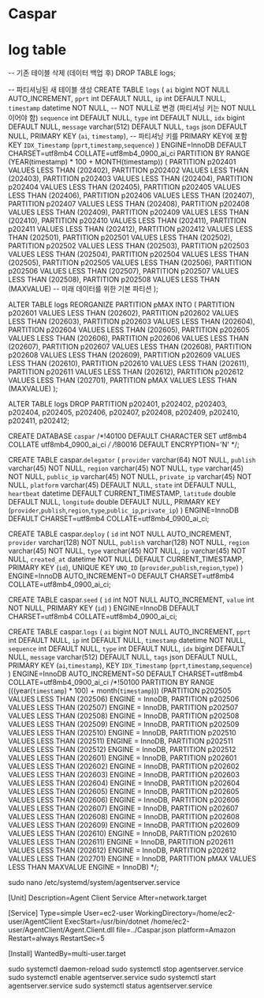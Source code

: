 # Caspar


# log table

-- 기존 테이블 삭제 (데이터 백업 후)
DROP TABLE logs;

-- 파티셔닝된 새 테이블 생성
CREATE TABLE `logs` (
  `ai` bigint NOT NULL AUTO_INCREMENT,
  `pprt` int DEFAULT NULL,
  `ip` int DEFAULT NULL,
  `timestamp` datetime NOT NULL,  -- NOT NULL로 변경 (파티셔닝 키는 NOT NULL이어야 함)
  `sequence` int DEFAULT NULL,
  `type` int DEFAULT NULL,
  `idx` bigint DEFAULT NULL,
  `message` varchar(512) DEFAULT NULL,
  `tags` json DEFAULT NULL,
  PRIMARY KEY (`ai`, `timestamp`),  -- 파티셔닝 키를 PRIMARY KEY에 포함
  KEY `IDX_Timestamp` (`pprt`,`timestamp`,`sequence`)
) ENGINE=InnoDB 
DEFAULT CHARSET=utf8mb4 COLLATE=utf8mb4_0900_ai_ci
PARTITION BY RANGE (YEAR(timestamp) * 100 + MONTH(timestamp)) (
    PARTITION p202401 VALUES LESS THAN (202402),
    PARTITION p202402 VALUES LESS THAN (202403),
    PARTITION p202403 VALUES LESS THAN (202404),
    PARTITION p202404 VALUES LESS THAN (202405),
    PARTITION p202405 VALUES LESS THAN (202406),
    PARTITION p202406 VALUES LESS THAN (202407),
    PARTITION p202407 VALUES LESS THAN (202408),
    PARTITION p202408 VALUES LESS THAN (202409),
    PARTITION p202409 VALUES LESS THAN (202410),
    PARTITION p202410 VALUES LESS THAN (202411),
    PARTITION p202411 VALUES LESS THAN (202412),
    PARTITION p202412 VALUES LESS THAN (202501),
    PARTITION p202501 VALUES LESS THAN (202502),
    PARTITION p202502 VALUES LESS THAN (202503),
    PARTITION p202503 VALUES LESS THAN (202504),
    PARTITION p202504 VALUES LESS THAN (202505),
    PARTITION p202505 VALUES LESS THAN (202506),
    PARTITION p202506 VALUES LESS THAN (202507),
    PARTITION p202507 VALUES LESS THAN (202508),
    PARTITION p202508 VALUES LESS THAN (MAXVALUE)  -- 미래 데이터를 위한 기본 파티션
);



ALTER TABLE logs REORGANIZE PARTITION pMAX INTO (
    PARTITION p202601 VALUES LESS THAN (202602),
    PARTITION p202602 VALUES LESS THAN (202603),
    PARTITION p202603 VALUES LESS THAN (202604),
    PARTITION p202604 VALUES LESS THAN (202605),
    PARTITION p202605 VALUES LESS THAN (202606),
    PARTITION p202606 VALUES LESS THAN (202607),
    PARTITION p202607 VALUES LESS THAN (202608),
    PARTITION p202608 VALUES LESS THAN (202609),
    PARTITION p202609 VALUES LESS THAN (202610),
    PARTITION p202610 VALUES LESS THAN (202611),
    PARTITION p202611 VALUES LESS THAN (202612),
    PARTITION p202612 VALUES LESS THAN (202701),
    PARTITION pMAX VALUES LESS THAN (MAXVALUE)
);


ALTER TABLE logs DROP PARTITION 
p202401, p202402, p202403, p202404, p202405, p202406, 
p202407, p202408, p202409, p202410, p202411, p202412;



CREATE DATABASE `caspar` /*!40100 DEFAULT CHARACTER SET utf8mb4 COLLATE utf8mb4_0900_ai_ci */ /*!80016 DEFAULT ENCRYPTION='N' */;

CREATE TABLE caspar.`delegator` (
  `provider` varchar(64) NOT NULL,
  `publish` varchar(45) NOT NULL,
  `region` varchar(45) NOT NULL,
  `type` varchar(45) NOT NULL,
  `public_ip` varchar(45) NOT NULL,
  `private_ip` varchar(45) NOT NULL,
  `platform` varchar(45) DEFAULT NULL,
  `state` int DEFAULT NULL,
  `heartbeat` datetime DEFAULT CURRENT_TIMESTAMP,
  `latitude` double DEFAULT NULL,
  `longitude` double DEFAULT NULL,
  PRIMARY KEY (`provider`,`publish`,`region`,`type`,`public_ip`,`private_ip`)
) ENGINE=InnoDB DEFAULT CHARSET=utf8mb4 COLLATE=utf8mb4_0900_ai_ci;

CREATE TABLE caspar.`deploy` (
  `id` int NOT NULL AUTO_INCREMENT,
  `provider` varchar(128) NOT NULL,
  `publish` varchar(128) NOT NULL,
  `region` varchar(45) NOT NULL,
  `type` varchar(45) NOT NULL,
  `ip` varchar(45) NOT NULL,
  `created_at` datetime NOT NULL DEFAULT CURRENT_TIMESTAMP,
  PRIMARY KEY (`id`),
  UNIQUE KEY `UNQ_ID` (`provider`,`publish`,`region`,`type`)
) ENGINE=InnoDB AUTO_INCREMENT=0 DEFAULT CHARSET=utf8mb4 COLLATE=utf8mb4_0900_ai_ci;

CREATE TABLE caspar.`seed` (
  `id` int NOT NULL AUTO_INCREMENT,
  `value` int NOT NULL,
  PRIMARY KEY (`id`)
) ENGINE=InnoDB DEFAULT CHARSET=utf8mb4 COLLATE=utf8mb4_0900_ai_ci;


CREATE TABLE caspar.`logs` (
  `ai` bigint NOT NULL AUTO_INCREMENT,
  `pprt` int DEFAULT NULL,
  `ip` int DEFAULT NULL,
  `timestamp` datetime NOT NULL,
  `sequence` int DEFAULT NULL,
  `type` int DEFAULT NULL,
  `idx` bigint DEFAULT NULL,
  `message` varchar(512) DEFAULT NULL,
  `tags` json DEFAULT NULL,
  PRIMARY KEY (`ai`,`timestamp`),
  KEY `IDX_Timestamp` (`pprt`,`timestamp`,`sequence`)
) ENGINE=InnoDB AUTO_INCREMENT=50 DEFAULT CHARSET=utf8mb4 COLLATE=utf8mb4_0900_ai_ci
/*!50100 PARTITION BY RANGE (((year(`timestamp`) * 100) + month(`timestamp`)))
(PARTITION p202505 VALUES LESS THAN (202506) ENGINE = InnoDB,
 PARTITION p202506 VALUES LESS THAN (202507) ENGINE = InnoDB,
 PARTITION p202507 VALUES LESS THAN (202508) ENGINE = InnoDB,
 PARTITION p202508 VALUES LESS THAN (202509) ENGINE = InnoDB,
 PARTITION p202509 VALUES LESS THAN (202510) ENGINE = InnoDB,
 PARTITION p202510 VALUES LESS THAN (202511) ENGINE = InnoDB,
 PARTITION p202511 VALUES LESS THAN (202512) ENGINE = InnoDB,
 PARTITION p202512 VALUES LESS THAN (202601) ENGINE = InnoDB,
 PARTITION p202601 VALUES LESS THAN (202602) ENGINE = InnoDB,
 PARTITION p202602 VALUES LESS THAN (202603) ENGINE = InnoDB,
 PARTITION p202603 VALUES LESS THAN (202604) ENGINE = InnoDB,
 PARTITION p202604 VALUES LESS THAN (202605) ENGINE = InnoDB,
 PARTITION p202605 VALUES LESS THAN (202606) ENGINE = InnoDB,
 PARTITION p202606 VALUES LESS THAN (202607) ENGINE = InnoDB,
 PARTITION p202607 VALUES LESS THAN (202608) ENGINE = InnoDB,
 PARTITION p202608 VALUES LESS THAN (202609) ENGINE = InnoDB,
 PARTITION p202609 VALUES LESS THAN (202610) ENGINE = InnoDB,
 PARTITION p202610 VALUES LESS THAN (202611) ENGINE = InnoDB,
 PARTITION p202611 VALUES LESS THAN (202612) ENGINE = InnoDB,
 PARTITION p202612 VALUES LESS THAN (202701) ENGINE = InnoDB,
 PARTITION pMAX VALUES LESS THAN MAXVALUE ENGINE = InnoDB) */;


sudo nano /etc/systemd/system/agentserver.service



[Unit]
Description=Agent Client Service
After=network.target

[Service]
Type=simple
User=ec2-user
WorkingDirectory=/home/ec2-user/AgentClient
ExecStart=/usr/bin/dotnet /home/ec2-user/AgentClient/Agent.Client.dll file=../Caspar.json platform=Amazon
Restart=always
RestartSec=5

[Install]
WantedBy=multi-user.target



sudo systemctl daemon-reload
sudo systemctl stop agentserver.service
sudo systemctl enable agentserver.service
sudo systemctl start agentserver.service
sudo systemctl status agentserver.service